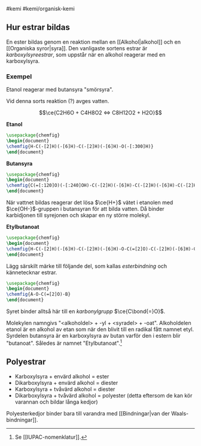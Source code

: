 #kemi #kemi/organisk-kemi 
## Hur estrar bildas
En ester bildas genom en reaktion mellan en [[Alkohol|alkohol]] och en [[Organiska syror|syra]]. Den vanligaste sortens estrar är *karboxylsyreestrar*, som uppstår när en alkohol reagerar med en karboxylsyra.
### Exempel
Etanol reagerar med butansyra "smörsyra".

Vid denna sorts reaktion (?) avges vatten.

$$\ce{C2H6O + C4H8O2 <=> C8H12O2 + H2O}$$

**Etanol**
```tikz
\usepackage{chemfig}
\begin{document}
\chemfig{H-C(-[2]H)(-[6]H)-C(-[2]H)(-[6]H)-O(-[:300]H)}
\end{document}
```

**Butansyra**
```tikz
\usepackage{chemfig}
\begin{document}
\chemfig{C(=[:120]O)(-[:240]OH)-C(-[2]H)(-[6]H)-C(-[2]H)(-[6]H)-C(-[2]H)(-[6]H)-H}
\end{document}
```

När vattnet bildas reagerar det lösa $\ce{H+}$ vätet i etanolen med $\ce{OH-}$-gruppen i butansyran för att bilda vatten. Då binder karbidjonen till syrejonen och skapar en ny större molekyl.

**Etylbutanoat**
```tikz
\usepackage{chemfig}
\begin{document}
\chemfig{H-C(-[2]H)(-[6]H)-C(-[2]H)(-[6]H)-O-C(=[2]O)-C(-[2]H)(-[6]H)-C(-[2]H)(-[6]H)-C(-[2]H)(-[6]H)-H}
\end{document}
```

Lägg särskilt märke till följande del, som kallas *esterbindning* och kännetecknar estrar.

```tikz
\usepackage{chemfig}
\begin{document}
\chemfig{A-O-C(=[2]O)-B}
\end{document}
```

Syret binder alltså här till en *karbonylgrupp* $\ce{C\bond{=}O}$.

Molekylen namngivs "\<alkoholdel\> + -yl + \<syradel\> + -oat". Alkoholdelen etanol är en alkohol av etan som när den blivit till en radikal fått namnet etyl. Syrdelen butansyra är en karboxylsyra av butan varför den i estern blir "butanoat". Således är namnet "Etylbutanoat".[^1]

## Polyestrar
- Karboxylsyra + envärd alkohol = ester
- Dikarboxylsyra + envärd alkohol = diester
- Karboxylsyra + tvåvärd alkohol = diester
- Dikarboxylsyra + tvåvärd alkohol = polyester (detta eftersom de kan kör varannan och bildar långa kedjor)

Polyesterkedjor binder bara till varandra med [[Bindningar|van der Waals-bindningar]].

[^1]: Se [[IUPAC-nomenklatur]].